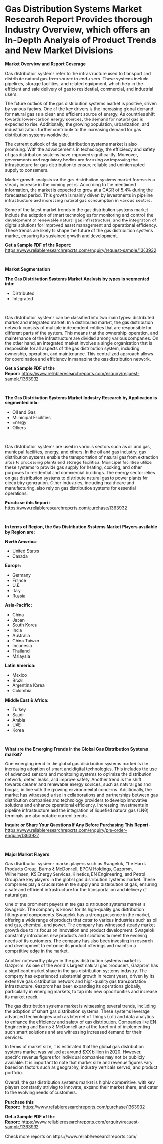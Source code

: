 <p><h1>Gas Distribution Systems Market Research Report Provides thorough Industry Overview, which offers an In-Depth Analysis of Product Trends and New Market Divisions</h1></p><p><strong>Market Overview and Report Coverage</strong></p>
<p><p>Gas distribution systems refer to the infrastructure used to transport and distribute natural gas from source to end-users. These systems include pipelines, storage facilities, and related equipment, which help in the efficient and safe delivery of gas to residential, commercial, and industrial users.</p><p>The future outlook of the gas distribution systems market is positive, driven by various factors. One of the key drivers is the increasing global demand for natural gas as a clean and efficient source of energy. As countries shift towards lower-carbon energy sources, the demand for natural gas is expected to rise. Additionally, the growing population, urbanization, and industrialization further contribute to the increasing demand for gas distribution systems worldwide.</p><p>The current outlook of the gas distribution systems market is also promising. With the advancements in technology, the efficiency and safety of gas distribution systems have improved significantly. Moreover, governments and regulatory bodies are focusing on improving the infrastructure for gas distribution to ensure reliable and uninterrupted supply to consumers.</p><p>Market growth analysis for the gas distribution systems market forecasts a steady increase in the coming years. According to the mentioned information, the market is expected to grow at a CAGR of 5.4% during the forecasted period. This growth is mainly driven by investments in pipeline infrastructure and increasing natural gas consumption in various sectors.</p><p>Some of the latest market trends in the gas distribution systems market include the adoption of smart technologies for monitoring and control, the development of renewable natural gas infrastructure, and the integration of digital solutions for improved asset management and operational efficiency. These trends are likely to shape the future of the gas distribution systems market, ensuring its sustained growth and development.</p></p>
<p><strong>Get a Sample PDF of the Report:</strong> <a href="https://www.reliableresearchreports.com/enquiry/request-sample/1363932">https://www.reliableresearchreports.com/enquiry/request-sample/1363932</a></p>
<p>&nbsp;</p>
<p><strong>Market Segmentation</strong></p>
<p><strong>The Gas Distribution Systems Market Analysis by types is segmented into:</strong></p>
<p><ul><li>Distributed</li><li>Integrated</li></ul></p>
<p>&nbsp;</p>
<p><p>Gas distribution systems can be classified into two main types: distributed market and integrated market. In a distributed market, the gas distribution network consists of multiple independent entities that are responsible for different parts of the system. This means that the ownership, operation, and maintenance of the infrastructure are divided among various companies. On the other hand, an integrated market involves a single organization that is responsible for all aspects of the gas distribution system, including ownership, operation, and maintenance. This centralized approach allows for coordination and efficiency in managing the gas distribution network.</p></p>
<p><strong>Get a Sample PDF of the Report:</strong>&nbsp;<a href="https://www.reliableresearchreports.com/enquiry/request-sample/1363932">https://www.reliableresearchreports.com/enquiry/request-sample/1363932</a></p>
<p>&nbsp;</p>
<p><strong>The Gas Distribution Systems Market Industry Research by Application is segmented into:</strong></p>
<p><ul><li>Oil and Gas</li><li>Municipal Facilities</li><li>Energy</li><li>Others</li></ul></p>
<p>&nbsp;</p>
<p><p>Gas distribution systems are used in various sectors such as oil and gas, municipal facilities, energy, and others. In the oil and gas industry, gas distribution systems enable the transportation of natural gas from extraction sites to processing plants and storage facilities. Municipal facilities utilize these systems to provide gas supply for heating, cooking, and other purposes to residential and commercial buildings. The energy sector relies on gas distribution systems to distribute natural gas to power plants for electricity generation. Other industries, including healthcare and manufacturing, also rely on gas distribution systems for essential operations.</p></p>
<p><strong>Purchase this Report:</strong>&nbsp; <a href="https://www.reliableresearchreports.com/purchase/1363932">https://www.reliableresearchreports.com/purchase/1363932</a></p>
<p>&nbsp;</p>
<p><strong>In terms of Region, the Gas Distribution Systems Market Players available by Region are:</strong></p>
<p>
    <p> <strong> North America: </strong>
        <ul>
            <li>United States</li>
            <li>Canada</li>
        </ul>
        </p> 
    <p> <strong> Europe: </strong>
        <ul>
            <li>Germany</li>
            <li>France</li>
            <li>U.K.</li>
            <li>Italy</li>
            <li>Russia</li>
        </ul>
        </p> 
    <p> <strong> Asia-Pacific: </strong>
        <ul>
            <li>China</li>
            <li>Japan</li>
            <li>South Korea</li>
            <li>India</li>
            <li>Australia</li>
            <li>China Taiwan</li>
            <li>Indonesia</li>
            <li>Thailand</li>
            <li>Malaysia</li>
        </ul>
        </p> 
    <p> <strong> Latin America: </strong>
        <ul>
            <li>Mexico</li>
            <li>Brazil</li>
            <li>Argentina Korea</li>
            <li>Colombia</li>
        </ul>
        </p> 
    <p> <strong> Middle East & Africa: </strong>
        <ul>
            <li>Turkey</li>
            <li>Saudi</li>
            <li>Arabia</li>
            <li>UAE</li>
            <li>Korea</li>
        </ul>
    </p>
    </p>
<p>&nbsp;</p>
<p><strong>What are the Emerging Trends in the Global Gas Distribution Systems market?</strong></p>
<p><p>One emerging trend in the global gas distribution systems market is the increasing adoption of smart and digital technologies. This includes the use of advanced sensors and monitoring systems to optimize the distribution network, detect leaks, and improve safety. Another trend is the shift towards cleaner and renewable energy sources, such as natural gas and biogas, in line with the growing environmental concerns. Additionally, the market has witnessed a rise in collaborations and partnerships between gas distribution companies and technology providers to develop innovative solutions and enhance operational efficiency. Increasing investments in pipeline infrastructure and the integration of liquefied natural gas (LNG) terminals are also notable current trends.</p></p>
<p><strong>Inquire or Share Your Questions If Any Before Purchasing This Report</strong>- <a href="https://www.reliableresearchreports.com/enquiry/pre-order-enquiry/1363932">https://www.reliableresearchreports.com/enquiry/pre-order-enquiry/1363932</a></p>
<p>&nbsp;</p>
<p><strong>Major Market Players</strong></p>
<p><p>Gas distribution systems market players such as Swagelok, The Harris Products Group, Burns & McDonnell, EPCM Holdings, Gazprom, Wilhelmsen, KS Energy Services, Kinetics, EN Engineering, and Petrol Group are key players in the global gas distribution systems market. These companies play a crucial role in the supply and distribution of gas, ensuring a safe and efficient infrastructure for the transportation and delivery of natural gas.</p><p>One of the prominent players in the gas distribution systems market is Swagelok. The company is known for its high-quality gas distribution fittings and components. Swagelok has a strong presence in the market, offering a wide range of products that cater to various industries such as oil and gas, chemical, and power. The company has witnessed steady market growth due to its focus on innovation and product development. Swagelok constantly introduces new products and solutions to meet the evolving needs of its customers. The company has also been investing in research and development to enhance its product offerings and maintain a competitive edge in the market.</p><p>Another noteworthy player in the gas distribution systems market is Gazprom. As one of the world's largest natural gas producers, Gazprom has a significant market share in the gas distribution systems industry. The company has experienced substantial growth in recent years, driven by its extensive gas distribution network and high-quality gas transportation infrastructure. Gazprom has been expanding its operations globally, particularly in emerging markets, to tap into new opportunities and increase its market reach.</p><p>The gas distribution systems market is witnessing several trends, including the adoption of smart gas distribution systems. These systems leverage advanced technologies such as Internet of Things (IoT) and data analytics to enhance the efficiency and safety of gas distribution. Companies like EN Engineering and Burns & McDonnell are at the forefront of implementing such smart solutions and are witnessing increased demand for their services.</p><p>In terms of market size, it is estimated that the global gas distribution systems market was valued at around $XX billion in 2020. However, specific revenue figures for individual companies may not be publicly available. It is important to note that market size and revenue figures vary based on factors such as geography, industry verticals served, and product portfolio.</p><p>Overall, the gas distribution systems market is highly competitive, with key players constantly striving to innovate, expand their market share, and cater to the evolving needs of customers.</p></p>
<p><strong>Purchase this Report:</strong>&nbsp;&nbsp;<a href="https://www.reliableresearchreports.com/purchase/1363932">https://www.reliableresearchreports.com/purchase/1363932</a></p>
<p></p>
<p><strong>Get a Sample PDF of the Report:</strong>&nbsp;<a href="https://www.reliableresearchreports.com/enquiry/request-sample/1363932">https://www.reliableresearchreports.com/enquiry/request-sample/1363932</a></p>
<p>Check more reports on https://www.reliableresearchreports.com/</p>